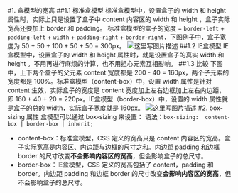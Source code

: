#1. 盒模型的宽高
##1.1 标准盒模型
标准盒模型中，设置盒子的 width 和 height 属性时，实际上只是设置了盒子中 content 内容区的 width 和 height ，盒子实际宽高还要加上 border 和 padding。
标准盒模型的盒子的宽度 = `border-left` + `padding-left` + `width` + `padding-right` + `border-right`，下图例子中，盒子宽度为 50 + 50 + 100 + 50 + 50 = 300px。
![这里写图片描述](http://img.blog.csdn.net/20180128184557764?watermark/2/text/aHR0cDovL2Jsb2cuY3Nkbi5uZXQva2lrYWphY2s=/font/5a6L5L2T/fontsize/400/fill/I0JBQkFCMA==/dissolve/70/gravity/SouthEast)
##1.2 IE盒模型
IE盒模型中，设置盒子的 width 和 height 属性时，就是设置盒子的真实 width 和 height 。不用再进行麻烦的计算，也不用担心元素互相影响。
##1.3 比较
下图中，上下两个盒子的父元素 content 宽度都是 200 - 40 = 160px，两个子元素的宽度都是 100%。标准盒模型（content-box）中，设置 width 属性是针对 content 生效，实际盒子的宽度是 content 宽度加上左右边框加上左右内边距，即 160 + 40 + 20 = 220px。IE盒模型（border-box）中，设置的 width 属性就是盒子的总的 width，实际盒子宽度就是 160px。
![这里写图片描述](http://img.blog.csdn.net/20180128230533452?watermark/2/text/aHR0cDovL2Jsb2cuY3Nkbi5uZXQva2lrYWphY2s=/font/5a6L5L2T/fontsize/400/fill/I0JBQkFCMA==/dissolve/70/gravity/SouthEast)
#2. box-sizing 属性
盒模型可以通过 box-sizing 来设置：
语法：`box-sizing:  content-box | border-box | inherit;`

- content-box：标准盒模型，CSS 定义的宽高只是 content 内容区的宽高。盒子实际宽高是内容区、内边距与边框的尺寸之和。内边距 padding 和边框 border 的尺寸改变**不会影响内容区的宽高**，但会影响盒子的总尺寸。 
- border-box：IE盒模型，CSS 定义的宽高包括了 content，padding 和 border。内边距 padding 和边框 border 的尺寸改变**会影响内容区的宽高**，但不会影响盒子的总尺寸。 